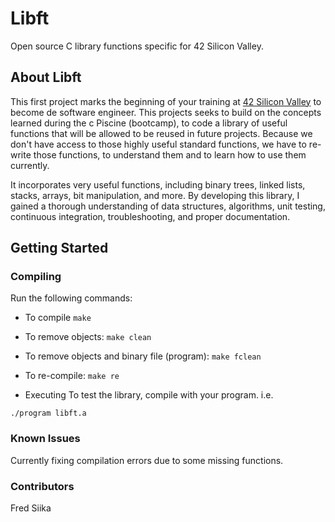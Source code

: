 # Libft
Open source C library functions specific for 42 Silicon Valley.

## About Libft
This first project marks the beginning of your training at [42 Silicon Valley](https://www.42.us.org/) to become de software engineer.
This projects seeks to build on the concepts learned during the c Piscine (bootcamp), to code a library of useful functions that will be allowed to be reused in future projects. Because we don't have access to those highly useful standard functions, we have to re-write those functions, to understand them and to learn how to use them currently. 

It incorporates very useful functions, including binary trees, linked lists, stacks, arrays, bit manipulation, and more. By developing this library, I gained a thorough understanding of data structures, algorithms, unit testing, continuous integration, troubleshooting, and proper documentation.

## Getting Started
### Compiling
Run the following commands:

- To compile
`make`

- To remove objects:
`make clean`

- To remove objects and binary file (program):
`make fclean`

- To re-compile:
`make re`

- Executing
To test the library, compile with your program. i.e.

`./program libft.a`

### Known Issues
Currently fixing compilation errors due to some missing functions.

### Contributors
Fred Siika
